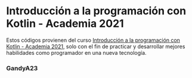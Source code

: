 
# Introducción a la programación con Kotlin - Academia 2021

Estos códigos provienen del curso [Introducción a la programación con Kotlin - Academia 2021](https://www.udemy.com/course/introduccion-programacion-kotlin/), solo con el fin de practicar y desarrollar mejores habilidades como programador en una nueva tecnología.

### GandyA23
